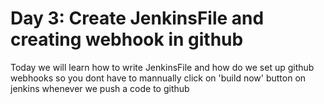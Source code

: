 # Day 3: Create JenkinsFile and creating webhook in github

Today we will learn how to write JenkinsFile and how do we set up github webhooks so you dont have to mannually click on 'build now' button on jenkins whenever we push a code to github
